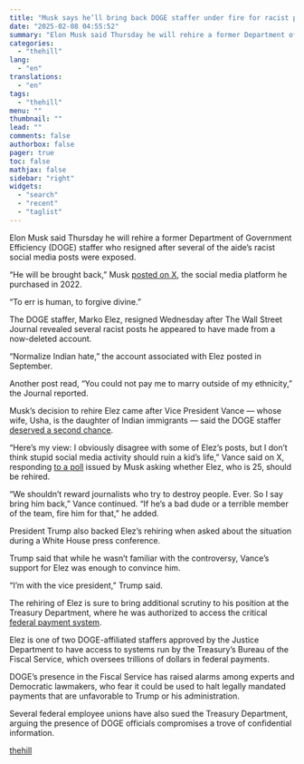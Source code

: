 ```yaml
---
title: "Musk says he’ll bring back DOGE staffer under fire for racist posts"
date: "2025-02-08 04:55:52"
summary: "Elon Musk said Thursday he will rehire a former Department of Government Efficiency (DOGE) staffer who resigned after several of the aide’s racist social media posts were exposed. “He will be brought back,” Musk posted on X, the social media platform he purchased in 2022. “To err is human, to..."
categories:
  - "thehill"
lang:
  - "en"
translations:
  - "en"
tags:
  - "thehill"
menu: ""
thumbnail: ""
lead: ""
comments: false
authorbox: false
pager: true
toc: false
mathjax: false
sidebar: "right"
widgets:
  - "search"
  - "recent"
  - "taglist"
---
```


Elon Musk said Thursday he will rehire a former Department of Government Efficiency (DOGE) staffer who resigned after several of the aide’s racist social media posts were exposed.

“He will be brought back,” Musk [posted on X](https://x.com/elonmusk/status/1887957783783391423), the social media platform he purchased in 2022.

“To err is human, to forgive divine.”

The DOGE staffer, Marko Elez, resigned Wednesday after The Wall Street Journal revealed several racist posts he appeared to have made from a now-deleted account.

“Normalize Indian hate,” the account associated with Elez posted in September.

Another post read, “You could not pay me to marry outside of my ethnicity,” the Journal reported.

Musk’s decision to rehire Elez came after Vice President Vance — whose wife, Usha, is the daughter of Indian immigrants — said the DOGE staffer [deserved a second chance](https://thehill.com/homenews/administration/5132827-jd-vance-elon-musk-doge-staffer/).

“Here’s my view: I obviously disagree with some of Elez’s posts, but I don’t think stupid social media activity should ruin a kid’s life,” Vance said on X, responding [to a poll](https://thehill.com/policy/technology/5132574-elon-musk-doge-poll-marko-elez/) issued by Musk asking whether Elez, who is 25, should be rehired.

“We shouldn’t reward journalists who try to destroy people. Ever. So I say bring him back,” Vance continued. “If he’s a bad dude or a terrible member of the team, fire him for that,” he added.

President Trump also backed Elez’s rehiring when asked about the situation during a White House press conference.

Trump said that while he wasn’t familiar with the controversy, Vance’s support for Elez was enough to convince him.

“I’m with the vice president,” Trump said.

The rehiring of Elez is sure to bring additional scrutiny to his position at the Treasury Department, where he was authorized to access the critical [federal payment system](https://thehill.com/business/5130169-elon-musk-access-federal-payments-doge-treasury/).

Elez is one of two DOGE-affiliated staffers approved by the Justice Department to have access to systems run by the Treasury’s Bureau of the Fiscal Service, which oversees trillions of dollars in federal payments.

DOGE’s presence in the Fiscal Service has raised alarms among experts and Democratic lawmakers, who fear it could be used to halt legally mandated payments that are unfavorable to Trump or his administration.

Several federal employee unions have also sued the Treasury Department, arguing the presence of DOGE officials compromises a trove of confidential information.

[thehill](https://thehill.com/business/5133430-elon-musk-doge-staffer-racist-posts/)
